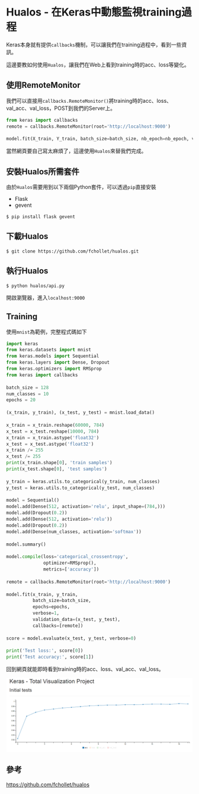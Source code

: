 # Hualos - 在Keras中動態監視training過程
Keras本身就有提供`callbacks`機制，可以讓我們在training過程中，看到一些資訊。

這邊要教如何使用`Hualos`，讓我們在Web上看到training時的acc、loss等變化。

## 使用RemoteMonitor
我們可以直接用`callbacks.RemoteMonitor()`將training時的acc、loss、val_acc、val_loss，POST到我們的Server上。

```python
from keras import callbacks
remote = callbacks.RemoteMonitor(root='http://localhost:9000')

model.fit(X_train, Y_train, batch_size=batch_size, nb_epoch=nb_epoch, validation_data=(X_test, Y_test), callbacks=[remote])
```

當然網頁要自己寫太麻煩了，這邊使用`Hualos`來替我們完成。

## 安裝Hualos所需套件
由於`Hualos`需要用到以下兩個Python套件，可以透過`pip`直接安裝
* Flask
* gevent

```
$ pip install flask gevent
```

## 下載Hualos
```
$ git clone https://github.com/fchollet/hualos.git
```

## 執行Hualos
```
$ python hualos/api.py
```

開啟瀏覽器，進入`localhost:9000`

## Training
使用`mnist`為範例，完整程式碼如下

```python
import keras
from keras.datasets import mnist
from keras.models import Sequential
from keras.layers import Dense, Dropout
from keras.optimizers import RMSprop
from keras import callbacks

batch_size = 128
num_classes = 10
epochs = 20

(x_train, y_train), (x_test, y_test) = mnist.load_data()

x_train = x_train.reshape(60000, 784)
x_test = x_test.reshape(10000, 784)
x_train = x_train.astype('float32')
x_test = x_test.astype('float32')
x_train /= 255
x_test /= 255
print(x_train.shape[0], 'train samples')
print(x_test.shape[0], 'test samples')

y_train = keras.utils.to_categorical(y_train, num_classes)
y_test = keras.utils.to_categorical(y_test, num_classes)

model = Sequential()
model.add(Dense(512, activation='relu', input_shape=(784,)))
model.add(Dropout(0.2))
model.add(Dense(512, activation='relu'))
model.add(Dropout(0.2))
model.add(Dense(num_classes, activation='softmax'))

model.summary()

model.compile(loss='categorical_crossentropy',
              optimizer=RMSprop(),
              metrics=['accuracy'])

remote = callbacks.RemoteMonitor(root='http://localhost:9000')

model.fit(x_train, y_train,
          batch_size=batch_size,
          epochs=epochs,
          verbose=1,
          validation_data=(x_test, y_test),
          callbacks=[remote])

score = model.evaluate(x_test, y_test, verbose=0)

print('Test loss:', score[0])
print('Test accuracy:', score[1])
```

回到網頁就能即時看到training時的acc、loss、val_acc、val_loss。

![](images/result.png)

## 參考
https://github.com/fchollet/hualos

